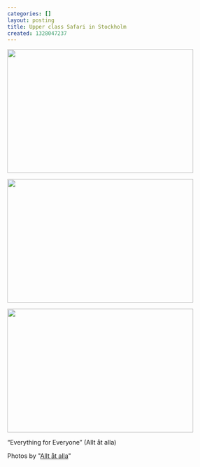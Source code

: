 ```yaml
---
categories: []
layout: posting
title: Upper class Safari in Stockholm
created: 1328047237
---
```

<p><img alt="" src="http://alltatalla.com/wordpress/wp-content/uploads/2012/01/solsidan-004.jpg" style="width: 425px; height: 283px;"></p><p><img alt="" src="http://alltatalla.com/wordpress/wp-content/uploads/2012/01/solsidan-009.jpg" style="width: 425px; height: 283px;"></p><p><img alt="" src="http://alltatalla.com/wordpress/wp-content/uploads/2012/01/solsidan-020.jpg" style="width: 425px; height: 283px;"></p><p><span>“Everything for Everyone” (Allt åt alla) </span></p><p>Photos by "<a href="http://alltatalla.com/">Allt åt alla</a>"</p>

